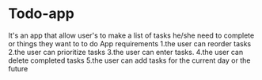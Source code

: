 # Todo-app
It's an app that allow user's to make a list of tasks he/she need to complete or things they want to to do 
App requirements
   1.the user can reorder tasks 
   2.the user can prioritize tasks
   3.the user can enter tasks.
   4.the user can delete completed tasks
   5.the user can add tasks for the current day or the future 
